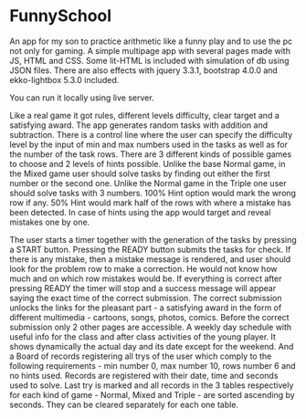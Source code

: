 # FunnySchool
An app for my son to practice arithmetic like a funny play and to use the pc not only for gaming.
A simple multipage app with several pages made with JS, HTML and CSS. Some lit-HTML is included with simulation of db using JSON files. There are also effects with jquery 3.3.1, bootstrap 4.0.0 and ekko-lightbox 5.3.0 included.

You can run it locally using live server.

Like a real game it got rules, different levels difficulty, clear target and a satisfying award.
The app generates random tasks with addition and subtraction.
There is a control line where the user can specify the difficulty level by the input of min and max numbers used in the tasks as well as for the number of the task rows. There are 3 different kinds of possible games to choose and 2 levels of hints possible. Unlike the base Normal game, in the Mixed game user should solve tasks by finding out either the first number or the second one. Unlike the Normal game in the Triple one user should solve tasks with 3 numbers. 100% Hint option would mark the wrong row if any. 50% Hint would mark half of the rows with where a mistake has been detected. In case of hints using the app would target and reveal mistakes one by one.

The user starts a timer together with the generation of the tasks by pressing a START button.
Pressing the READY button submits the tasks for check. If there is any mistake, then a mistake message is rendered, and user should look for the problem row to make a correction. He would not know how much and on which row mistakes would be.
If everything is correct after pressing READY the timer will stop and a success message will appear saying the exact time of the correct submission.
The correct submission unlocks the links for the pleasant part - a satisfying award in the form of different multimedia - cartoons, songs, photos, comics.
Before the correct submission only 2 other pages are accessible. A weekly day schedule with useful info for the class and after class activities of the young player. It shows dynamically the actual day and its date except for the weekend. And a Board of records registering all trys of the user which comply to the following requirements - min number 0, max number 10, rows number 6 and no hints used. Records are registered with their date, time and seconds used to solve. Last try is marked and all records in the 3 tables respectively for each kind of game - Normal, Mixed and Triple - are sorted ascending by seconds. They can be cleared separately for each one table.